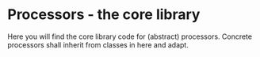 # Processors - the core library

Here you will find the core library code for (abstract) processors. Concrete processors shall inherit from classes in
here and adapt.

